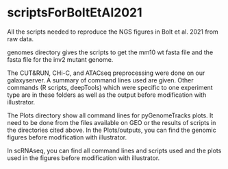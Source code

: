 # scriptsForBoltEtAl2021

All the scripts needed to reproduce the NGS figures in Bolt et al. 2021 from raw data.

genomes directory gives the scripts to get the mm10 wt fasta file and the fasta file for the inv2 mutant genome.

The CUT&RUN, CHi-C, and ATACseq preprocessing were done on our galaxyserver. A summary of command lines used are given. Other commands (R scripts, deepTools) which were specific to one experiment type are in these folders as well as the output before modification with illustrator.

The Plots directory show all command lines for pyGenomeTracks plots. It need to be done from the files available on GEO or the results of scripts in the directories cited above. In the Plots/outputs, you can find the genomic figures before modification with illustrator.

In scRNAseq, you can find all command lines and scripts used and the plots used in the figures before modification with illustrator.
